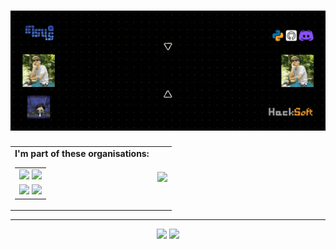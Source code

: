 <!--
**SashoStoichkov/SashoStoichkov** is a ✨ _special_ ✨ repository because its `README.md` (this file) appears on your GitHub profile.
-->
<h1 align="center" width="100%">
  <img src="./GH Cover.gif">
</h1>

<p align="center">
  <table>
    <tr>
      <td>
        <strong>I'm part of these organisations:</strong><br>
        <table>
          <tr>
            <td><a href="https://github.com/HackSoftware"><img src="https://avatars3.githubusercontent.com/u/11139128?s=150&v=4" /></a>
        <a href="https://github.com/EddieHubCommunity"><img src="https://avatars3.githubusercontent.com/u/66388388?s=150&v=4" /></a></td>
          </tr>
          <tr>
            <td><a href="https://github.com/BookShareBG"><img src="https://avatars3.githubusercontent.com/u/73662810?s=150&v=4" /></a>
            <a href="https://github.com/SashoStoichkovArchive"><img src="https://avatars3.githubusercontent.com/u/79784426?s=150&v=4" /></a></td>
          </tr>
        </table>
      </td>
      <td>
        <img src=https://github-readme-stats.vercel.app/api/pin/?username=SashoStoichkov&show_icons=true&hide_border=true&bg_color=02265c&title_color=ea5e00&text_color=FFFFFF&icon_color=00d200" style=="border: 0px" />
      </td>
    </tr>
  </table>
</p>

<!--
🔭 I’m currently working on **Python projects**
<ul align="left">
   <li>Worked over <a href="https://github.com/HackSoftware/simple_schema_validator">simple-schema-validator</a> pip module</li>
   <li>Worked over <a href="https://github.com/HackSoftware/Django-Styleguide">Django Styleguide</a> example <a href="https://github.com/HackSoftware/Styleguide-Example">project</a></li>
</ul>
-->

---

<p align="center">
  <img width="96%" src="https://activity-graph.herokuapp.com/graph?username=SashoStoichkov&show_icons=true&count_private=true&theme=rogue&area=true" />
  <img width="96%" src="https://github-readme-streak-stats.herokuapp.com/?user=SashoStoichkov&show_icons=true&locale=en&layout=demo&theme=merko" />
</p>
